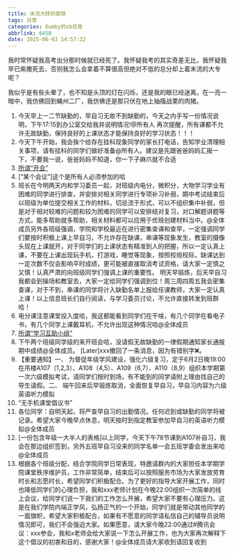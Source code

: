 ```yaml
---
title: 末流大砖的救赎
tags: 日常
categories: Dumby的sb日常
abbrlink: 6450
date: 2025-06-03 14:57:22
---
```


我时常怀疑我高考出分那时候就已经死了。我怀疑我考的其实奇差无比，我怀疑我早已紫撒死去，否则我怎么会拿着不算很高但绝对不低的总分却上着末流的大专呢？

我似乎是有些头晕了，也不知是头顶的灯在闪烁，还是我的眼已经迷离。在一亮一暗中，我仿佛回到蝇州二厂，我仿佛还是那只伏在地上抽搐战栗的肉猪。

<!--more-->

1. 今天早上一二节缺勤的，早自习无故不到缺勤的，今天之内手写一份情况说明，下午17:15到办公室交给我并说明情况!@所有人 再次提醒，所有课都不允许无故缺勤，保持良好的上课状态才能保持良好的学习状态！！！
2. 今天下午开始，我会挨个给存在挂科现象同学的家长打电话，告知学业清理相关事项，请有挂科的同学们做好准备@所有人。建议是先跟爸爸妈妈汇报一下，不要我一说，爸爸妈妈不知道，你一下子麻爪就不合适
3. [所谓“开会”](/2025/03/19/%E5%BC%80%E4%BC%9A/)
4. \[“某个会议”\]这个是所有人必须参加的哈
5. 班长在今明两天内和学习委员一起，对班级内电分，微积分，大物学习学业有困难的同学进行排查，并安排对相关同学进行专项补习补弱，期中考试结束后以班级为单位提交相关工作的材料，切忌流于形式，可以不组织集中补弱，但是对于相对较难的问题和较为困难的同学可以安排结对复习，对口解题讲题等方式，能多帮助就多帮助，相关材料都可以应用于优班创建材料当中。@全体成员另外各班级强调，学院和学校最近在进行密集查课和查早，一定强调同学们要按时积极上课上早自习，不允许存在缺课，串课等现象发生，教室的摄像头现在上课就开，对于同学们的上课状态有精准到人的把握，所以一定认真上课，不要在上课出现玩手机，打游戏，睡觉等现象，按照校规校际，缺课达到一定次数不仅会影响平时成绩，更可能被直接取消考试资格，请大家一定慎之又慎！认真严肃的向班级同学们强调上课的重要性。 明天早锻炼，后天早自习我都会到操场和教室去，大家一定给同学们强调到位！周三周四周五我会密集查课，对于不到，串课的同学将计入缺勤名单上报给任课教师，大家一定认真上课！以上信息班长们自行阅读，与学习委员讨论，不允许直接转发到班群哈！
6. 电分课注意课堂投入度哈，我这都能看到同学们在干啥，有几个同学在看电子书，有几个同学上课戴耳机，不允许出现这种情况哈@全体成员
7. [所谓“学习互助小组”](/2025/05/23/%E2%80%9C%E5%AD%A6%E4%B9%A0%E4%BA%92%E5%8A%A9%E5%B0%8F%E7%BB%84%E2%80%9D/)
8. 下午两个班级同学级的来开班会哈，没请假无故缺勤的一律假期通知家长通报期中成绩@全体成员。 \[Later\]xxx撤回了一条消息，因为有错别字❌。
9. 【重要通知】一、 为督促年级学风建设，强化六级复习，定于6月2日晚19:00在吊楼A107（1,2,3）、A108（4,5）、A109（6,7）、A110（8,9）组织本学期第一次六级模拟考试，请同学们按时到场，有不能到的同学请附上理由找自己的导生请假。二、 端午回来后早锻炼取消，全面恢复早自习，早自习内容为六级英语听力模拟
10. “无手机课堂倡议书”
11. 各位同学：自明天起，将严查早自习的出勤情况。任何迟到或缺勤的同学将被记录。希望大家今晚早点休息，明天按时到指定教室参加早自习的英语听力模拟@全体成员
12. \[一份包含年级一大半人的表格\]以上同学，今天下午78节课到A107补自习，我会在那边组织签到，另外五班早自习没来的同学名单一会五班学委会发出来哈@全体成员 
13. 根据各个班级分配，结合学院同学日常表现，特邀请群内的大家担任本学期学院课堂秩序维护员，工作非常简单，结束后可以按照服务市场为大家发放劳育时长和志愿时长，希望同学们积极配合。为了更好的指导大家开展工作，同时也降低同学们的心理负担，我和xxx老师计划在今晚22:00组织一次简单的线上会议，给同学们说一下我们的工作怎么开展，希望大家不要有心理压力。这是在我们学院内端正学风，弘扬正气的一个开始，同学们就是带动其他同学的一面旗帜，希望大家积极配合，如果有不愿意的同学请私信自己的辅导员说明情况即可，我们不会强迫大家。如果愿意，请大家今晚22:00通过#腾讯会议：xxx参会，我和x老师会给大家说一下怎么开展工作，也为大家再次解释下这个倡议的初衷和目的，感谢大家！@全体成员请大家收到请回复收到